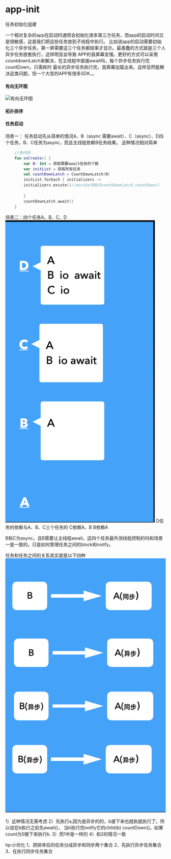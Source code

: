 # app-init

任务初始化组建

一个相对复杂的app在启动时通常会初始化很多第三方任务，而app的启动时间又是很敏感，这是我们把这些任务放到子线程中执行。
比如说app的启动需要初始化三个异步任务，第一屏需要这三个任务都结束才显示。最愚蠢的方式就是三个人异步任务嵌套执行，这样明显会导致
APP的首屏幕变慢。更好的方式可以采用countdownLatch来解决，在主线程中直接await吗，每个异步任务执行完countDown，只需耗时
最长的异步任务执行完，首屏幕加载出来。这样显然能解决这类问题，但一个大型的APP有很多SDK，。

#### 有向无环图
![有向无环图](/imgs/有向无环图.gif)

#### 拓扑排序

#### 任务启动
场景一： 任务启动先从简单的情况A、B（async 需要await）、C（async）、D四个任务，B、C任务为async，而且主线程依赖B任务结果。
这种情况相对简单

```kotlin
    //伪代码
    fun onCreate() {
        var N: Int = 获取需要await任务的个数
        var initList = 获取所有任务
        val countDownLatch = CountDownLatch(N)
        initList.forEach { initializers ->
        initializers.excute()//excute内执行countDownLatch.countDown()

        }
        countDownLatch.await()
    }

```

场景二：四个任务A、B、C、D
![场景二](/imgs/img1.png)
D任务的依赖与A、B、C三个任务的
C依赖A、B
B依赖A

B和C为async，且B需要让主线程await。这四个任务最外测线程控制的吗和场景一是一致的。只是如何管理任务之间的block和notify。

任务和任务之间的关系其实就是以下四种
![场景二](/imgs/img2.png)

1）这种情况无需考虑
2）先执行a,因为是异步的的，b接下来也就执就执行了。所以说在b执行之前先await()，
当b执行完notify它的child(b) countDown()。如果count为0接下来执行b.
3）而1中是一样的
4）和2的情况一致


tip:小优化
1、把排序后的任务分成异步和同步两个集合
2、先执行异步任务集合
3、在执行同步任务集合






